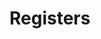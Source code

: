 # Registers

<!-- BEGIN CMDGEN util/regtool.py -d ./hw/top_earlgrey/ip_autogen/clkmgr/data/clkmgr.hjson -->
<!-- END CMDGEN -->
